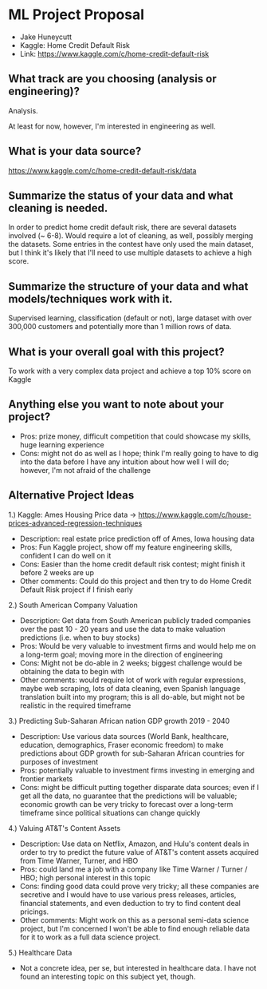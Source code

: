 # ML Project Proposal
- Jake Huneycutt
- Kaggle: Home Credit Default Risk
- Link: https://www.kaggle.com/c/home-credit-default-risk

## What track are you choosing (analysis or engineering)?
Analysis. 

At least for now, however, I'm interested in engineering as well. 

## What is your data source?
https://www.kaggle.com/c/home-credit-default-risk/data

## Summarize the status of your data and what cleaning is needed.
In order to predict home credit default risk, there are several datasets involved (~ 6-8). Would require a lot of cleaning, as well, possibly merging the datasets. Some entries in the contest have only used the main dataset, but I think it's likely that I'll need to use multiple datasets to achieve a high score. 

## Summarize the structure of your data and what models/techniques work with it.
Supervised learning, classification (default or not), large dataset with over 300,000 customers and potentially more than 1 million rows of data. 

## What is your overall goal with this project?
To work with a very complex data project and achieve a top 10% score on Kaggle

## Anything else you want to note about your project?
* Pros: prize money, difficult competition that could showcase my skills, huge learning experience
* Cons: might not do as well as I hope; think I'm really going to have to dig into the data before I have any intuition about how well I will do; however, I'm not afraid of the challenge

## Alternative Project Ideas
1.) Kaggle: Ames Housing Price data -> https://www.kaggle.com/c/house-prices-advanced-regression-techniques
* Description: real estate price prediction off of Ames, Iowa housing data
* Pros: Fun Kaggle project, show off my feature engineering skills, confident I can do well on it
* Cons: Easier than the home credit default risk contest; might finish it before 2 weeks are up
* Other comments: Could do this project and then try to do Home Credit Default Risk project if I finish early

2.) South American Company Valuation
* Description: Get data from South American publicly traded companies over the past 10 - 20 years and use the data to make valuation predictions (i.e. when to buy stocks)
* Pros: Would be very valuable to investment firms and would help me on a long-term goal; moving more in the direction of engineering
* Cons: Might not be do-able in 2 weeks; biggest challenge would be obtaining the data to begin with
* Other comments: would require lot of work with regular expressions, maybe web scraping, lots of data cleaning, even Spanish language translation built into my program; this is all do-able, but might not be realistic in the required timeframe

3.) Predicting Sub-Saharan African nation GDP growth 2019 - 2040 
* Description: Use various data sources (World Bank, healthcare, education, demographics, Fraser economic freedom) to make predictions about GDP growth for sub-Saharan African countries for purposes of investment
* Pros: potentially valuable to investment firms investing in emerging and frontier markets
* Cons: might be difficult putting together disparate data sources; even if I get all the data, no guarantee that the predictions will be valuable; economic growth can be very tricky to forecast over a long-term timeframe since political situations can change quickly

4.) Valuing AT&T's Content Assets
* Description: Use data on Netflix, Amazon, and Hulu's content deals in order to try to predict the future value of AT&T's content assets acquired from Time Warner, Turner, and HBO
* Pros: could land me a job with a company like Time Warner / Turner / HBO; high personal interest in this topic
* Cons: finding good data could prove very tricky; all these companies are secretive and I would have to use various press releases, articles, financial statements, and even deduction to try to find content deal pricings. 
* Other comments: Might work on this as a personal semi-data science project, but I'm concerned I won't be able to find enough reliable data for it to work as a full data science project.

5.) Healthcare Data
* Not a concrete idea, per se, but interested in healthcare data. I have not found an interesting topic on this subject yet, though. 
